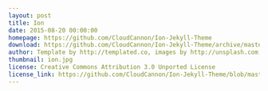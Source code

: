 ```yaml
---
layout: post
title: Ion
date: 2015-08-20 00:00:00
homepage: https://github.com/CloudCannon/Ion-Jekyll-Theme
download: https://github.com/CloudCannon/Ion-Jekyll-Theme/archive/master.zip
author: Template by http://templated.co, images by http://unsplash.com, ported by http://cloudcannon.com
thumbnail: ion.jpg
license: Creative Commons Attribution 3.0 Unported License
license_link: https://github.com/CloudCannon/Ion-Jekyll-Theme/blob/master/LICENSE.txt
---
```

